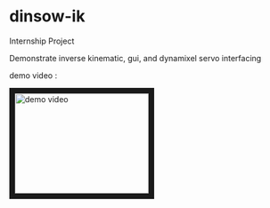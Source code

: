 # dinsow-ik

Internship Project

Demonstrate inverse kinematic, gui, and dynamixel servo interfacing

demo video :  

<a href="http://www.youtube.com/watch?feature=player_embedded&v=TQbh4iS1-pY
" target="_blank"><img src="http://img.youtube.com/vi/TQbh4iS1-pY/0.jpg" 
alt="demo video" width="240" height="180" border="10" /></a>
